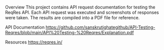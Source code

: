 Overview
This project contains API request documentation for testing the ReqRes API. Each API request was executed and screenshots of responses were taken. The results are compiled into a PDF file for reference.

API Documentation
https://github.com/sanskrutighategithub/API-Testing-Reqres/blob/main/API%20Testing-%20Reqres/Explanation.pdf

Resources
https://reqres.in/


